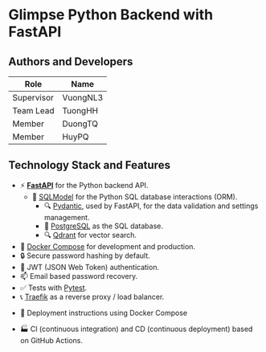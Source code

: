 # Glimpse Python Backend with FastAPI

## Authors and Developers

| Role       | Name     |
|------------|----------|
| Supervisor | VuongNL3 |
| Team Lead  | TuongHH  |
| Member     | DuongTQ  |
| Member     | HuyPQ    |

## Technology Stack and Features

- ⚡ [**FastAPI**](https://fastapi.tiangolo.com) for the Python backend API.
    - 🧰 [SQLModel](https://sqlmodel.tiangolo.com) for the Python SQL database interactions (ORM).
        - 🔍 [Pydantic](https://docs.pydantic.dev), used by FastAPI, for the data validation and settings management.
        - 💾 [PostgreSQL](https://www.postgresql.org) as the SQL database.
        - 🔍 [Qdrant](https://qdrant.tech) for vector search.
- 🐋 [Docker Compose](https://www.docker.com) for development and production.
- 🔒 Secure password hashing by default.
- 🔑 JWT (JSON Web Token) authentication.
- 📫 Email based password recovery.
- ✅ Tests with [Pytest](https://pytest.org).
- 📞 [Traefik](https://traefik.io) as a reverse proxy / load balancer.
<!-- - 🌐 [NGINX](https://www.nginx.com) as a web server and reverse proxy. -->
- 🚢 Deployment instructions using Docker Compose
<!-- - 🚢 Deployment instructions using Docker Compose, including how to set up a frontend Traefik proxy to handle automatic HTTPS certificates. -->
- 🏭 CI (continuous integration) and CD (continuous deployment) based on GitHub Actions.
